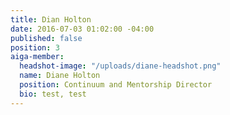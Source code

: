 ```yaml
---
title: Dian Holton
date: 2016-07-03 01:02:00 -04:00
published: false
position: 3
aiga-member:
  headshot-image: "/uploads/diane-headshot.png"
  name: Diane Holton
  position: Continuum and Mentorship Director
  bio: test, test
---
```


